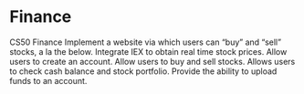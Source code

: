 # Finance
CS50 Finance
Implement a website via which users can “buy” and “sell” stocks, a la the below.
Integrate IEX to obtain real time stock prices.
Allow users to create an account.
Allow users to buy and sell stocks.
Allows users to check cash balance and stock portfolio.
Provide the ability to upload funds to an account.
